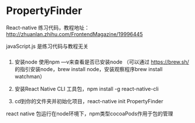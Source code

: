 # PropertyFinder

React-native 练习代码，教程地址：http://zhuanlan.zhihu.com/FrontendMagazine/19996445

javaScript.js 是练习代码与教程无关        


###
1. 安装node  使用npm —v来查看是否已安装node （可以通过 https://brew.sh/ 的指引安装node，brew install node，安装观察程序brew install watchman）

2. 安装React Native CLI 工具包，npm install -g react-native-cli

3. cd到你的文件夹并初始化项目，react-native init PropertyFinder    

react native 包运行在node环境下，npm类型cocoaPods作用于包的管理
